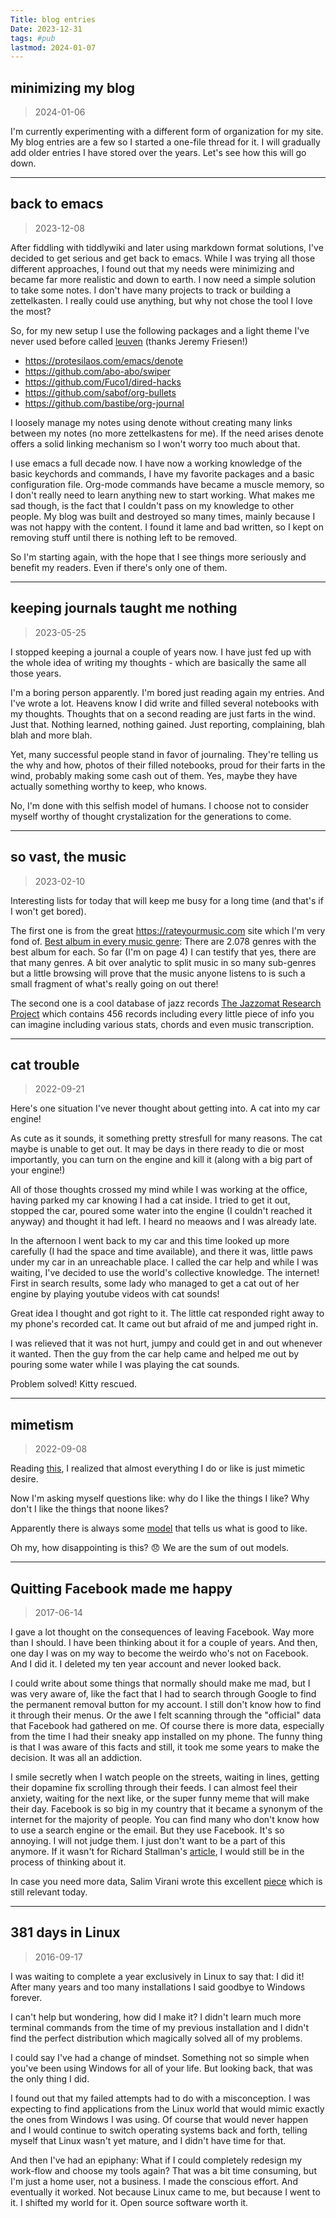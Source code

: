 ```yaml
---
Title: blog entries
Date: 2023-12-31
tags: #pub
lastmod: 2024-01-07
---
```


## minimizing my blog
>2024-01-06

I'm currently experimenting with a different form of organization for my site. My blog entries are a few so I started a one-file thread for it. I will gradually add older entries I have stored over the years. Let's see how this will go down.

---

## back to emacs
>2023-12-08

After fiddling with tiddlywiki and later using markdown format solutions, I've decided to get serious and get back to emacs.
While I was trying all those different approaches, I found out that my needs were minimizing and became far more realistic and down to earth. I now need a simple solution to take some notes. I don't have many projects to track or building a zettelkasten. I really could use anything, but why not chose the tool I love the most?

So, for my new setup I use the following packages and a light theme I've never used before called [leuven](https://github.com/fniessen/emacs-leuven-theme) (thanks Jeremy Friesen!)

- https://protesilaos.com/emacs/denote
- https://github.com/abo-abo/swiper
- https://github.com/Fuco1/dired-hacks
- https://github.com/sabof/org-bullets
- https://github.com/bastibe/org-journal

I loosely manage my notes using denote  without creating many links between my notes (no more zettelkastens for me). If the need arises denote offers a solid linking mechanism so I won't worry too much about that.

I use emacs a full decade now. I have now a working knowledge of the basic keychords and commands, I have my favorite packages and a basic configuration file. Org-mode commands have became a muscle memory, so I don't really need to learn anything new to start working. What makes me sad though, is the fact that I couldn't pass on my knowledge to other people. My blog was built and destroyed so many times, mainly because I was not happy with the content. I found it lame and bad written, so I kept on removing stuff until there is nothing left to be removed.

So I'm starting again, with the hope that I see things more seriously and benefit my readers. Even if there's only one of them.

---

## keeping journals taught me nothing
> 2023-05-25

I stopped keeping a journal a couple of years now. I have just fed up with the whole idea of writing my thoughts - which are basically the same all those years.

I'm a boring person apparently. I'm bored just reading again my entries. And I've wrote a lot. Heavens know I did write and filled several notebooks with my thoughts. Thoughts that on a second reading are just farts in the wind. Just that. Nothing learned, nothing gained. Just reporting, complaining, blah blah and more blah. 

Yet, many successful people stand in favor of journaling. They're telling us the why and how, photos of their filled notebooks, proud for their farts in the wind, probably making some cash out of them. Yes, maybe they have actually something worthy to keep, who knows.

No, I'm done with this selfish model of humans. I choose not to consider myself worthy of thought crystalization for the generations to come.

---

## so vast, the music
> 2023-02-10

Interesting lists for today that will keep me busy for a long time (and that's if I won't get bored). 

The first one is from the great <https://rateyourmusic.com> site which I'm very fond of. [Best album in every music genre](https://rateyourmusic.com/list/BlindNoldor/rym-charts-best-album-in-every-music-genre/): There are 2.078 genres with the best album for each. So far (I'm on page 4) I can testify that yes, there are that many genres. A bit over analytic to split music in so many sub-genres but a little browsing will prove that the music anyone listens to is such a small fragment of what's really going on out there! 

The second one is a cool database of jazz records [The Jazzomat Research Project](https://jazzomat.hfm-weimar.de/dbformat/dbcontent.html) which contains 456 records including every little piece of info you can imagine including various stats, chords and even music transcription.

---

## cat trouble
> 2022-09-21

Here's one situation I've never thought about getting into. A cat into my car engine!

As cute as it sounds, it something pretty stresfull for many reasons. The cat maybe is unable to get out. It may be days in there ready to die or most importantly, you can turn on the engine and kill it (along with a big part of your engine!)

All of those thoughts crossed my mind while I was working at the office, having parked my car knowing I had a cat inside. I tried to get it out, stopped the car, poured some water into the engine (I couldn't reached it anyway) and thought it had left. I heard no meaows and I was already late.

In the afternoon I went back to my car and this time looked up more carefully (I had the space and time available), and there it was, little paws under my car in an unreachable place. I called the car help and while I was waiting, I've decided to use the world's collective knowledge. The internet! First in search results, some lady who managed to get a cat out of her engine by playing youtube videos with cat sounds!

Great idea I thought and got right to it. The little cat responded right away to my phone's recorded cat. It came out but afraid of me and jumped right in.

I was relieved that it was not hurt, jumpy and could get in and out whenever it wanted. Then the guy from the car help came and helped me out by pouring some water while I was playing the cat sounds.

Problem solved! Kitty rescued.

---

## mimetism
> 2022-09-08

Reading [this](https://www.epsilontheory.com/25-anti-mimetic-tactics-for-living-a-counter-cultural-life/), I realized that almost everything I do or like is just mimetic desire.

Now I'm asking myself questions like: why do I like the things I like? Why don't I like the things that noone likes?

Apparently there is always some [model](https://read.lukeburgis.com/p/mimetic-desire-101) that tells us what is good to like.

Oh my, how disappointing is this? 😞 We are the sum of out models.

---

## Quitting Facebook made me happy
> 2017-06-14

I gave a lot thought on the consequences of leaving Facebook. Way more than I should. I have been thinking about it for a couple of years. And then, one day I was on my way to become the weirdo who's not on Facebook. And I did it. I deleted my ten year account and never looked back.

I could write about some things that normally should make me mad, but I was very aware of, like the fact that I had to search through Google to find the permanent removal button for my account. I still don't know how to find it through their menus. Or the awe I felt scanning through the "official" data that Facebook had gathered on me. Of course there is more data, especially from the time I had their sneaky app installed on my phone. The funny thing is that I was aware of this facts and still, it took me some years to make the decision. It was all an addiction.

I smile secretly when I watch people on the streets, waiting in lines, getting their dopamine fix scrolling through their feeds. I can almost feel their anxiety, waiting for the next like, or the super funny meme that will make their day. Facebook is so big in my country that it became a synonym of the internet for the majority of people. You can find many who don't know how to use a search engine or the email. But they use Facebook. It's so annoying. I will not judge them. I just don't want to be a part of this anymore. If it wasn't for Richard Stallman's [article](https://stallman.org/facebook.html), I would still be in the process of thinking about it.

In case you need more data, Salim Virani wrote this excellent [piece](http://www.salimvirani.com/facebook/) which is still relevant today.

---

## 381 days in Linux
> 2016-09-17

I was waiting to complete a year exclusively in Linux to say that: I did it!
After many years and too many installations I said goodbye to Windows forever.

I can't help but wondering, how did I make it? I didn't learn much more terminal commands from the time of my previous installation and I didn't find the perfect distribution which magically solved all of my problems.

I could say I've had a change of mindset. Something not so simple when you've been using Windows for all of your life. But looking back, that was the only thing I did.

I found out that my failed attempts had to do with a misconception. I was expecting to find applications from the Linux world that would mimic exactly the ones from Windows I was using. Of course that would never happen and I would continue to switch operating systems back and forth, telling myself that Linux wasn't yet mature, and I didn't have time for that.

And then I've had an epiphany: What if I could completely redesign my work-flow and choose my tools again?
That was a bit time consuming, but I'm just a home user, not a business. I made the conscious effort. And eventually it worked. Not because Linux came to me, but because I went to it. I shifted my world for it. Open source software worth it.

